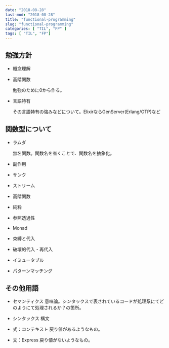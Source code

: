 ```yaml
---
date: "2018-08-28"
last-mod: "2018-08-28"
title: "functional-programming"
slug: "functional-programming"
categories: [ "TIL", "FP" ]
tags: [ "TIL", "FP"]
---
```


## 勉強方針

- 概念理解
- 高階関数
  
  勉強のために0から作る。

- 言語特有
  
  その言語特有の強みなどについて。ElixirならGenServer(Erlang/OTP)など  

## 関数型について

- ラムダ

  無名関数。関数名を省くことで、関数名を抽象化。

- 副作用
- サンク
- ストリーム
- 高階関数
- 純粋
- 参照透過性
- Monad
- 束縛と代入
- 破壊的代入・再代入
- イミュータブル
- パターンマッチング

## その他用語

- セマンティクス
  意味論。シンタックスで表されているコードが処理系にてどのようにて処理されるか？の箇所。

- シンタックス
  構文

- 式：コンテキスト
  戻り値があるようなもの。

- 文：Express
  戻り値がないようなもの。
 
  
